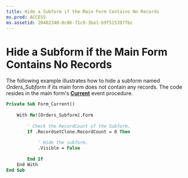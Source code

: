```yaml
---
title: Hide a Subform if the Main Form Contains No Records
ms.prod: ACCESS
ms.assetid: 20482340-0c86-71c9-3ba1-b9f515397fbc
---
```



# Hide a Subform if the Main Form Contains No Records

The following example illustrates how to hide a subform named  _Orders_Subform_ if its main form does not contain any records. The code resides in the main form's **[Current](form-current-event-access.md)** event procedure.


```vb
Private Sub Form_Current() 
 
    With Me![Orders_Subform].Form 
     
        ' Check the RecordCount of the Subform. 
        If .RecordsetClone.RecordCount = 0 Then 
         
            ' Hide the subform. 
            .Visible = False 
         
        End If 
    End With 
End Sub
```


